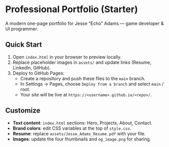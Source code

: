 # Professional Portfolio (Starter)

A modern one-page portfolio for Jesse “Echo” Adams — game developer & UI programmer.

## Quick Start
1. Open `index.html` in your browser to preview locally.
2. Replace placeholder images in `assets/` and update links (Resume, LinkedIn, GitHub).
3. Deploy to GitHub Pages:
   - Create a repository and push these files to the `main` branch.
   - In Settings → Pages, choose `Deploy from a branch` and select `main` / root.
   - Your site will be live at `https://<username>.github.io/<repo>/`.

## Customize
- **Text content**: `index.html` sections: Hero, Projects, About, Contact.
- **Brand colors**: edit CSS variables at the top of `style.css`.
- **Resume**: replace `assets/Jesse_Adams_Resume.pdf` with your file.
- **Images**: update the four thumbnails and `og_image.png` for sharing.
